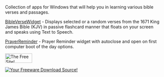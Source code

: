 Collection of apps for Windows that will help you in learning various bible verses and passages.

[BibleVerseWidget](https://github.com/DevBuilder47/BibleApps/tree/main/BibleWidget) - Displays selected or a random verses from the 1671 King James Bible (KJV) in passive flashcard manner that floats on your screen and speaks using Text to Speech.

[PrayerReminder](https://github.com/DevBuilder47/BibleApps/tree/main/PrayerReminder) - Prayer Reminder widget with autoclose and open on first computer boot of the day options.


<!--Begin TheFreeSite.com Coding -->
<A HREF="http://www.thefreesite.com" TARGET="_top">
<IMG SRC="http://www.thefreesite.com/free88.gif" WIDTH="88" HEIGHT="31" ALT="The Free Site!" BORDER="0" ALIGN="BOTTOM"></A>

<A HREF="http://www.freewareweb.com/"><IMG SRC="https://www.freewareweb.com/featuredat.gif" alt="Your Freeware Download Source!" BORDER=0></A>
